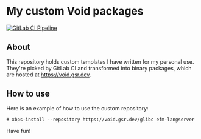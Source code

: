 # My custom Void packages
[![GitLab CI
Pipeline](https://gitlab.com/gbrlsnchs/void-pkgs/badges/trunk/pipeline.svg)](https://gitlab.com/gbrlsnchs/void-pkgs/-/commits/trunk)

## About
This repository holds custom templates I have written for my personal use. They're picked by GitLab
CI and transformed into binary packages, which are hosted at https://void.gsr.dev.

## How to use
Here is an example of how to use the custom repository:
```console
# xbps-install --repository https://void.gsr.dev/glibc efm-langserver
```

Have fun!
